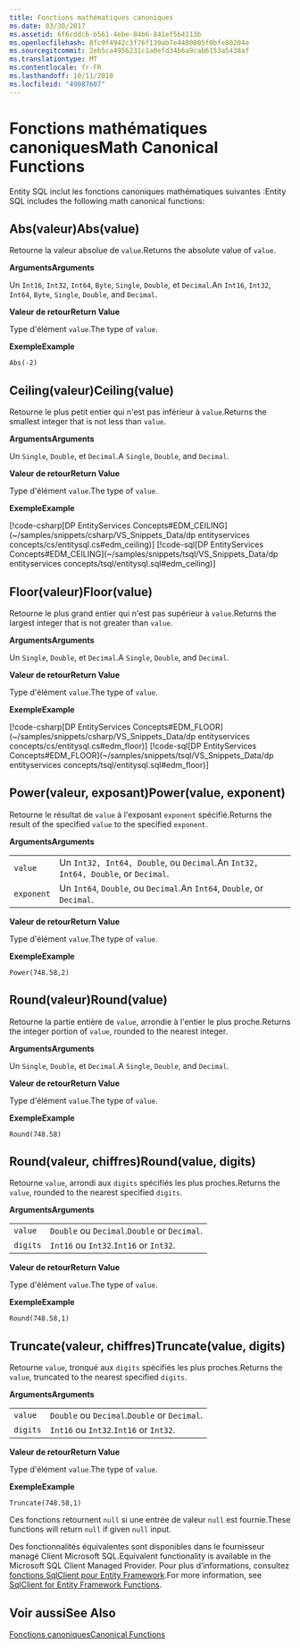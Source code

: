 ```yaml
---
title: Fonctions mathématiques canoniques
ms.date: 03/30/2017
ms.assetid: 6f6cddc6-b561-4ebe-84b6-841ef5b4113b
ms.openlocfilehash: 0fc9f4942c3f76f139ab7e4400005f0bfe80204e
ms.sourcegitcommit: 2eb5ca4956231c1a0efd34b6a9cab6153a5438af
ms.translationtype: MT
ms.contentlocale: fr-FR
ms.lasthandoff: 10/11/2018
ms.locfileid: "49087607"
---
```

# <a name="math-canonical-functions"></a><span data-ttu-id="d39aa-102">Fonctions mathématiques canoniques</span><span class="sxs-lookup"><span data-stu-id="d39aa-102">Math Canonical Functions</span></span>

<span data-ttu-id="d39aa-103">Entity SQL inclut les fonctions canoniques mathématiques suivantes :</span><span class="sxs-lookup"><span data-stu-id="d39aa-103">Entity SQL includes the following math canonical functions:</span></span>
  
## <a name="absvalue"></a><span data-ttu-id="d39aa-104">Abs(valeur)</span><span class="sxs-lookup"><span data-stu-id="d39aa-104">Abs(value)</span></span>

<span data-ttu-id="d39aa-105">Retourne la valeur absolue de `value`.</span><span class="sxs-lookup"><span data-stu-id="d39aa-105">Returns the absolute value of `value`.</span></span>

<span data-ttu-id="d39aa-106">**Arguments**</span><span class="sxs-lookup"><span data-stu-id="d39aa-106">**Arguments**</span></span>

<span data-ttu-id="d39aa-107">Un `Int16`, `Int32`, `Int64`, `Byte`, `Single`, `Double`, et `Decimal`.</span><span class="sxs-lookup"><span data-stu-id="d39aa-107">An `Int16`, `Int32`, `Int64`, `Byte`, `Single`, `Double`, and `Decimal`.</span></span>

<span data-ttu-id="d39aa-108">**Valeur de retour**</span><span class="sxs-lookup"><span data-stu-id="d39aa-108">**Return Value**</span></span>

<span data-ttu-id="d39aa-109">Type d'élément `value`.</span><span class="sxs-lookup"><span data-stu-id="d39aa-109">The type of `value`.</span></span>

<span data-ttu-id="d39aa-110">**Exemple**</span><span class="sxs-lookup"><span data-stu-id="d39aa-110">**Example**</span></span>

`Abs(-2)`

## <a name="ceilingvalue"></a><span data-ttu-id="d39aa-111">Ceiling(valeur)</span><span class="sxs-lookup"><span data-stu-id="d39aa-111">Ceiling(value)</span></span>

<span data-ttu-id="d39aa-112">Retourne le plus petit entier qui n'est pas inférieur à `value`.</span><span class="sxs-lookup"><span data-stu-id="d39aa-112">Returns the smallest integer that is not less than `value`.</span></span>

<span data-ttu-id="d39aa-113">**Arguments**</span><span class="sxs-lookup"><span data-stu-id="d39aa-113">**Arguments**</span></span>

<span data-ttu-id="d39aa-114">Un `Single`, `Double`, et `Decimal`.</span><span class="sxs-lookup"><span data-stu-id="d39aa-114">A `Single`, `Double`, and `Decimal`.</span></span>

<span data-ttu-id="d39aa-115">**Valeur de retour**</span><span class="sxs-lookup"><span data-stu-id="d39aa-115">**Return Value**</span></span>

<span data-ttu-id="d39aa-116">Type d'élément `value`.</span><span class="sxs-lookup"><span data-stu-id="d39aa-116">The type of `value`.</span></span>

<span data-ttu-id="d39aa-117">**Exemple**</span><span class="sxs-lookup"><span data-stu-id="d39aa-117">**Example**</span></span>

[!code-csharp[DP EntityServices Concepts#EDM_CEILING](~/samples/snippets/csharp/VS_Snippets_Data/dp entityservices concepts/cs/entitysql.cs#edm_ceiling)]
[!code-sql[DP EntityServices Concepts#EDM_CEILING](~/samples/snippets/tsql/VS_Snippets_Data/dp entityservices concepts/tsql/entitysql.sql#edm_ceiling)]

## <a name="floorvalue"></a><span data-ttu-id="d39aa-118">Floor(valeur)</span><span class="sxs-lookup"><span data-stu-id="d39aa-118">Floor(value)</span></span>

<span data-ttu-id="d39aa-119">Retourne le plus grand entier qui n'est pas supérieur à `value`.</span><span class="sxs-lookup"><span data-stu-id="d39aa-119">Returns the largest integer that is not greater than `value`.</span></span>

<span data-ttu-id="d39aa-120">**Arguments**</span><span class="sxs-lookup"><span data-stu-id="d39aa-120">**Arguments**</span></span>

<span data-ttu-id="d39aa-121">Un `Single`, `Double`, et `Decimal`.</span><span class="sxs-lookup"><span data-stu-id="d39aa-121">A `Single`, `Double`, and `Decimal`.</span></span>

<span data-ttu-id="d39aa-122">**Valeur de retour**</span><span class="sxs-lookup"><span data-stu-id="d39aa-122">**Return Value**</span></span>

<span data-ttu-id="d39aa-123">Type d'élément `value`.</span><span class="sxs-lookup"><span data-stu-id="d39aa-123">The type of `value`.</span></span>

<span data-ttu-id="d39aa-124">**Exemple**</span><span class="sxs-lookup"><span data-stu-id="d39aa-124">**Example**</span></span>

[!code-csharp[DP EntityServices Concepts#EDM_FLOOR](~/samples/snippets/csharp/VS_Snippets_Data/dp entityservices concepts/cs/entitysql.cs#edm_floor)]
[!code-sql[DP EntityServices Concepts#EDM_FLOOR](~/samples/snippets/tsql/VS_Snippets_Data/dp entityservices concepts/tsql/entitysql.sql#edm_floor)]

## <a name="powervalue-exponent"></a><span data-ttu-id="d39aa-125">Power(valeur, exposant)</span><span class="sxs-lookup"><span data-stu-id="d39aa-125">Power(value, exponent)</span></span>

<span data-ttu-id="d39aa-126">Retourne le résultat de `value` à l'exposant `exponent` spécifié.</span><span class="sxs-lookup"><span data-stu-id="d39aa-126">Returns the result of the specified `value` to the specified `exponent`.</span></span>

<span data-ttu-id="d39aa-127">**Arguments**</span><span class="sxs-lookup"><span data-stu-id="d39aa-127">**Arguments**</span></span>

|  |  |
|--|--|
|`value` | <span data-ttu-id="d39aa-128">Un `Int32, Int64, Double`, ou `Decimal`.</span><span class="sxs-lookup"><span data-stu-id="d39aa-128">An `Int32, Int64, Double`, or `Decimal`.</span></span> |
|`exponent` | <span data-ttu-id="d39aa-129">Un `Int64`, `Double`, ou `Decimal`.</span><span class="sxs-lookup"><span data-stu-id="d39aa-129">An `Int64`, `Double`, or `Decimal`.</span></span> |

<span data-ttu-id="d39aa-130">**Valeur de retour**</span><span class="sxs-lookup"><span data-stu-id="d39aa-130">**Return Value**</span></span>

<span data-ttu-id="d39aa-131">Type d'élément `value`.</span><span class="sxs-lookup"><span data-stu-id="d39aa-131">The type of `value`.</span></span>

<span data-ttu-id="d39aa-132">**Exemple**</span><span class="sxs-lookup"><span data-stu-id="d39aa-132">**Example**</span></span>

`Power(748.58,2)`

## <a name="roundvalue"></a><span data-ttu-id="d39aa-133">Round(valeur)</span><span class="sxs-lookup"><span data-stu-id="d39aa-133">Round(value)</span></span>

<span data-ttu-id="d39aa-134">Retourne la partie entière de `value`, arrondie à l'entier le plus proche.</span><span class="sxs-lookup"><span data-stu-id="d39aa-134">Returns the integer portion of `value`, rounded to the nearest integer.</span></span>

<span data-ttu-id="d39aa-135">**Arguments**</span><span class="sxs-lookup"><span data-stu-id="d39aa-135">**Arguments**</span></span>

<span data-ttu-id="d39aa-136">Un `Single`, `Double`, et `Decimal`.</span><span class="sxs-lookup"><span data-stu-id="d39aa-136">A `Single`, `Double`, and `Decimal`.</span></span>

<span data-ttu-id="d39aa-137">**Valeur de retour**</span><span class="sxs-lookup"><span data-stu-id="d39aa-137">**Return Value**</span></span>

<span data-ttu-id="d39aa-138">Type d'élément `value`.</span><span class="sxs-lookup"><span data-stu-id="d39aa-138">The type of `value`.</span></span>

<span data-ttu-id="d39aa-139">**Exemple**</span><span class="sxs-lookup"><span data-stu-id="d39aa-139">**Example**</span></span>

`Round(748.58)`

## <a name="roundvalue-digits"></a><span data-ttu-id="d39aa-140">Round(valeur, chiffres)</span><span class="sxs-lookup"><span data-stu-id="d39aa-140">Round(value, digits)</span></span>

<span data-ttu-id="d39aa-141">Retourne `value`, arrondi aux `digits` spécifiés les plus proches.</span><span class="sxs-lookup"><span data-stu-id="d39aa-141">Returns the `value`, rounded to the nearest specified `digits`.</span></span>

<span data-ttu-id="d39aa-142">**Arguments**</span><span class="sxs-lookup"><span data-stu-id="d39aa-142">**Arguments**</span></span>

|  |  |
|--|--|
|`value`|<span data-ttu-id="d39aa-143">`Double` ou `Decimal`.</span><span class="sxs-lookup"><span data-stu-id="d39aa-143">`Double` or `Decimal`.</span></span>|
|`digits`|<span data-ttu-id="d39aa-144">`Int16` ou `Int32`.</span><span class="sxs-lookup"><span data-stu-id="d39aa-144">`Int16` or `Int32`.</span></span>|

<span data-ttu-id="d39aa-145">**Valeur de retour**</span><span class="sxs-lookup"><span data-stu-id="d39aa-145">**Return Value**</span></span>

<span data-ttu-id="d39aa-146">Type d'élément `value`.</span><span class="sxs-lookup"><span data-stu-id="d39aa-146">The type of `value`.</span></span>

<span data-ttu-id="d39aa-147">**Exemple**</span><span class="sxs-lookup"><span data-stu-id="d39aa-147">**Example**</span></span>

`Round(748.58,1)`

## <a name="truncatevalue-digits"></a><span data-ttu-id="d39aa-148">Truncate(valeur, chiffres)</span><span class="sxs-lookup"><span data-stu-id="d39aa-148">Truncate(value, digits)</span></span>

<span data-ttu-id="d39aa-149">Retourne `value`, tronqué aux `digits` spécifiés les plus proches.</span><span class="sxs-lookup"><span data-stu-id="d39aa-149">Returns the `value`, truncated to the nearest specified `digits`.</span></span>

<span data-ttu-id="d39aa-150">**Arguments**</span><span class="sxs-lookup"><span data-stu-id="d39aa-150">**Arguments**</span></span>

|  |  |
|--|--|
|`value`|<span data-ttu-id="d39aa-151">`Double` ou `Decimal`.</span><span class="sxs-lookup"><span data-stu-id="d39aa-151">`Double` or `Decimal`.</span></span>|
|`digits`|<span data-ttu-id="d39aa-152">`Int16` ou `Int32`.</span><span class="sxs-lookup"><span data-stu-id="d39aa-152">`Int16` or `Int32`.</span></span>|

<span data-ttu-id="d39aa-153">**Valeur de retour**</span><span class="sxs-lookup"><span data-stu-id="d39aa-153">**Return Value**</span></span>

<span data-ttu-id="d39aa-154">Type d'élément `value`.</span><span class="sxs-lookup"><span data-stu-id="d39aa-154">The type of `value`.</span></span>

<span data-ttu-id="d39aa-155">**Exemple**</span><span class="sxs-lookup"><span data-stu-id="d39aa-155">**Example**</span></span>

`Truncate(748.58,1)`  
  
 <span data-ttu-id="d39aa-156">Ces fonctions retournent `null` si une entrée de valeur `null` est fournie.</span><span class="sxs-lookup"><span data-stu-id="d39aa-156">These functions will return `null` if given `null` input.</span></span>  
  
 <span data-ttu-id="d39aa-157">Des fonctionnalités équivalentes sont disponibles dans le fournisseur managé Client Microsoft SQL.</span><span class="sxs-lookup"><span data-stu-id="d39aa-157">Equivalent functionality is available in the Microsoft SQL Client Managed Provider.</span></span> <span data-ttu-id="d39aa-158">Pour plus d’informations, consultez [fonctions SqlClient pour Entity Framework](../../../../../../docs/framework/data/adonet/ef/sqlclient-for-ef-functions.md).</span><span class="sxs-lookup"><span data-stu-id="d39aa-158">For more information, see [SqlClient for Entity Framework Functions](../../../../../../docs/framework/data/adonet/ef/sqlclient-for-ef-functions.md).</span></span>  
  
## <a name="see-also"></a><span data-ttu-id="d39aa-159">Voir aussi</span><span class="sxs-lookup"><span data-stu-id="d39aa-159">See Also</span></span>  
 [<span data-ttu-id="d39aa-160">Fonctions canoniques</span><span class="sxs-lookup"><span data-stu-id="d39aa-160">Canonical Functions</span></span>](../../../../../../docs/framework/data/adonet/ef/language-reference/canonical-functions.md)

